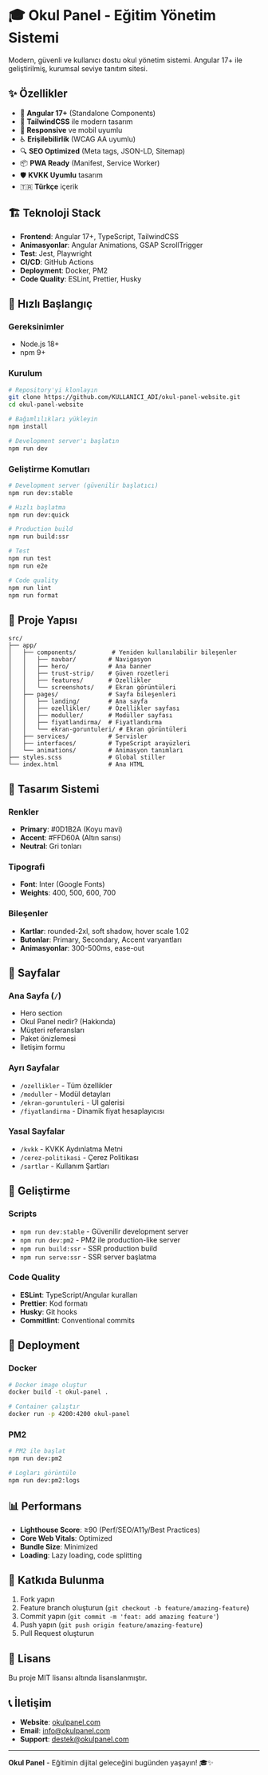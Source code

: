 # 🎓 Okul Panel - Eğitim Yönetim Sistemi

Modern, güvenli ve kullanıcı dostu okul yönetim sistemi. Angular 17+ ile geliştirilmiş, kurumsal seviye tanıtım sitesi.

## ✨ Özellikler

- 🚀 **Angular 17+** (Standalone Components)
- 🎨 **TailwindCSS** ile modern tasarım
- 📱 **Responsive** ve mobil uyumlu
- ♿ **Erişilebilirlik** (WCAG AA uyumlu)
- 🔍 **SEO Optimized** (Meta tags, JSON-LD, Sitemap)
- 📦 **PWA Ready** (Manifest, Service Worker)
- 🛡️ **KVKK Uyumlu** tasarım
- 🇹🇷 **Türkçe** içerik

## 🏗️ Teknoloji Stack

- **Frontend**: Angular 17+, TypeScript, TailwindCSS
- **Animasyonlar**: Angular Animations, GSAP ScrollTrigger
- **Test**: Jest, Playwright
- **CI/CD**: GitHub Actions
- **Deployment**: Docker, PM2
- **Code Quality**: ESLint, Prettier, Husky

## 🚀 Hızlı Başlangıç

### Gereksinimler
- Node.js 18+
- npm 9+

### Kurulum
```bash
# Repository'yi klonlayın
git clone https://github.com/KULLANICI_ADI/okul-panel-website.git
cd okul-panel-website

# Bağımlılıkları yükleyin
npm install

# Development server'ı başlatın
npm run dev
```

### Geliştirme Komutları

```bash
# Development server (güvenilir başlatıcı)
npm run dev:stable

# Hızlı başlatma
npm run dev:quick

# Production build
npm run build:ssr

# Test
npm run test
npm run e2e

# Code quality
npm run lint
npm run format
```

## 📁 Proje Yapısı

```
src/
├── app/
│   ├── components/          # Yeniden kullanılabilir bileşenler
│   │   ├── navbar/         # Navigasyon
│   │   ├── hero/           # Ana banner
│   │   ├── trust-strip/    # Güven rozetleri
│   │   ├── features/       # Özellikler
│   │   └── screenshots/    # Ekran görüntüleri
│   ├── pages/              # Sayfa bileşenleri
│   │   ├── landing/        # Ana sayfa
│   │   ├── ozellikler/     # Özellikler sayfası
│   │   ├── moduller/       # Modüller sayfası
│   │   ├── fiyatlandirma/  # Fiyatlandırma
│   │   └── ekran-goruntuleri/ # Ekran görüntüleri
│   ├── services/           # Servisler
│   ├── interfaces/         # TypeScript arayüzleri
│   └── animations/         # Animasyon tanımları
├── styles.scss             # Global stiller
└── index.html              # Ana HTML
```

## 🎨 Tasarım Sistemi

### Renkler
- **Primary**: #0D1B2A (Koyu mavi)
- **Accent**: #FFD60A (Altın sarısı)
- **Neutral**: Gri tonları

### Tipografi
- **Font**: Inter (Google Fonts)
- **Weights**: 400, 500, 600, 700

### Bileşenler
- **Kartlar**: rounded-2xl, soft shadow, hover scale 1.02
- **Butonlar**: Primary, Secondary, Accent varyantları
- **Animasyonlar**: 300-500ms, ease-out

## 📱 Sayfalar

### Ana Sayfa (`/`)
- Hero section
- Okul Panel nedir? (Hakkında)
- Müşteri referansları
- Paket önizlemesi
- İletişim formu

### Ayrı Sayfalar
- `/ozellikler` - Tüm özellikler
- `/moduller` - Modül detayları
- `/ekran-goruntuleri` - UI galerisi
- `/fiyatlandirma` - Dinamik fiyat hesaplayıcısı

### Yasal Sayfalar
- `/kvkk` - KVKK Aydınlatma Metni
- `/cerez-politikasi` - Çerez Politikası
- `/sartlar` - Kullanım Şartları

## 🔧 Geliştirme

### Scripts
- `npm run dev:stable` - Güvenilir development server
- `npm run dev:pm2` - PM2 ile production-like server
- `npm run build:ssr` - SSR production build
- `npm run serve:ssr` - SSR server başlatma

### Code Quality
- **ESLint**: TypeScript/Angular kuralları
- **Prettier**: Kod formatı
- **Husky**: Git hooks
- **Commitlint**: Conventional commits

## 🚀 Deployment

### Docker
```bash
# Docker image oluştur
docker build -t okul-panel .

# Container çalıştır
docker run -p 4200:4200 okul-panel
```

### PM2
```bash
# PM2 ile başlat
npm run dev:pm2

# Logları görüntüle
npm run dev:pm2:logs
```

## 📊 Performans

- **Lighthouse Score**: ≥90 (Perf/SEO/A11y/Best Practices)
- **Core Web Vitals**: Optimized
- **Bundle Size**: Minimized
- **Loading**: Lazy loading, code splitting

## 🤝 Katkıda Bulunma

1. Fork yapın
2. Feature branch oluşturun (`git checkout -b feature/amazing-feature`)
3. Commit yapın (`git commit -m 'feat: add amazing feature'`)
4. Push yapın (`git push origin feature/amazing-feature`)
5. Pull Request oluşturun

## 📄 Lisans

Bu proje MIT lisansı altında lisanslanmıştır.

## 📞 İletişim

- **Website**: [okulpanel.com](https://okulpanel.com)
- **Email**: info@okulpanel.com
- **Support**: destek@okulpanel.com

---

**Okul Panel** - Eğitimin dijital geleceğini bugünden yaşayın! 🎓✨